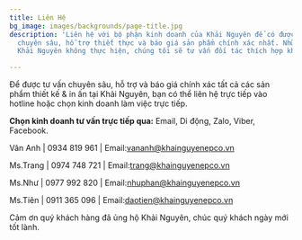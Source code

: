 ```yaml
---
title: Liên Hệ
bg_image: images/backgrounds/page-title.jpg
description: 'Liên hệ với bộ phận kinh doanh của Khải Nguyên để có được những tư vấn
  chuyên sâu, hỗ trợ thiết thực và báo giá sản phẩm chính xác nhất. Những ấn phẩm
  Khải Nguyên không thực hiện, chúng tôi sẽ tư vấn đối tác thích hợp khách cho bạn. '

---
```


Để được tư vấn chuyên sâu, hỗ trợ và báo giá chính xác tất cả các sản phẩm thiết kế & in ấn tại Khải Nguyên, bạn có thể  liên hệ trực tiếp vào hotline hoặc chọn kinh doanh làm việc trực tiếp.

**Chọn kinh doanh tư vấn trực tiếp qua:** Email, Di động, Zalo, Viber, Facebook.

Vân Anh | 0934 819 961 | Email:vananh@khainguyenepco.vn

Ms.Trang | 0974 748 721 | Email:trang@khainguyenepco.vn

Ms.Như | 0977 992 820 | Email:nhuphan@khainguyenepco.vn

Ms.Tiên | 0911 365 096 | Email:daotien@khainguyenepco.vn

Cảm ơn quý khách hàng đã ủng hộ Khải Nguyên, chúc quý khách ngày mới tốt lành.